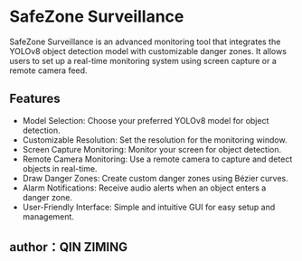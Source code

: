 # SafeZone Surveillance

SafeZone Surveillance is an advanced monitoring tool that integrates the YOLOv8 object detection model with customizable danger zones. It allows users to set up a real-time monitoring system using screen capture or a remote camera feed.

## Features

- Model Selection: Choose your preferred YOLOv8 model for object detection.
- Customizable Resolution: Set the resolution for the monitoring window.
- Screen Capture Monitoring: Monitor your screen for object detection.
- Remote Camera Monitoring: Use a remote camera to capture and detect objects in real-time.
- Draw Danger Zones: Create custom danger zones using Bézier curves.
- Alarm Notifications: Receive audio alerts when an object enters a danger zone.
- User-Friendly Interface: Simple and intuitive GUI for easy setup and management.

## author：QIN ZIMING

